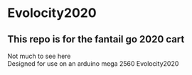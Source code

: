 # Evolocity2020
This repo is for the fantail go 2020 cart
----------------------------------------
Not much to see here <br>
Designed for use on an arduino mega 2560
Evolocity2020
